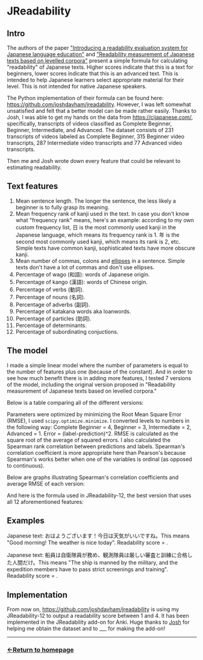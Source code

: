 # JReadability

## Intro

The authors of the paper ["Introducing a readability evaluation system for Japanese language education"](https://jreadability.net/file/hasebe-lee-2015-castelj.pdf) and ["Readability measurement of Japanese texts based on levelled corpora"](https://researchmap.jp/jhlee/published_papers/21426109) present a simple formula for calculating "readability" of Japanese texts. Higher scores indicate that this is a text for beginners, lower scores indicate that this is an advanced text.
This is intended to help Japanese learners select appropriate material for their level. This is not intended for native Japanese speakers.

The Python implementation of their formula can be found here: https://github.com/joshdavham/jreadability. However, I was left somewhat unsatisfied and felt that a better model can be made rather easily. Thanks to Josh, I was able to get my hands on the data from https://cijapanese.com/, specifically,
transcripts of videos classified as Complete Beginner, Beginner, Intermediate, and Advanced. The dataset consists of 231 transcripts of videos labeled as Complete Beginner, 315 Beginner video transcripts, 287 Intermediate video transcripts and 77 Advanced video transcripts.

Then me and Josh wrote down every feature that could be relevant to estimating readability.

## Text features

1) Mean sentence length. The longer the sentence, the less likely a beginner is to fully grasp its meaning.
2) Mean frequency rank of kanji used in the text. In case you don't know what "frequency rank" means, here's an example: according to my own custom frequency list, 日 is the most commonly used kanji in the Japanese language, which means its frequency rank is 1. 年 is the second most commonly used kanji, which means its rank is 2, etc. Simple texts have common kanji, sophisticated texts have more obscure kanji.
3) Mean number of commas, colons and [ellipses](https://en.wikipedia.org/wiki/Ellipsis) in a sentence. Simple texts don't have a lot of commas and don't use ellipses.
4) Percentage of wago (和語): words of Japanese origin.
5) Percentage of kango (漢語): words of Chinese origin.
6) Percentage of verbs (動詞).
7) Percentage of nouns (名詞).
8) Percentage of adverbs (副詞).
9) Percentage of katakana words aka loanwords.
10) Percentage of particles (助詞).
11) Percentage of determinants.
12) Percentage of subordinating conjuctions.

## The model

I made a simple linear model where the number of parameters is equal to the number of features plus one (because of the constant). And in order to see how much benefit there is in adding more features, I tested 7 versions of the model, including the original version proposed in "Readability measurement of Japanese texts based on levelled corpora."

Below is a table comparing all of the different versions:

Parameters were optimized by minimizing the Root Mean Square Error (RMSE), I used `scipy.optimize.minimize`. I converted levels to numbers in the following way: Complete Beginner = 4, Beginner = 3, Intermediate = 2, Advanced = 1. Error = (label-prediction)^2. RMSE is calculated as the square root of the average of squared errors.
I also calculated the Spearman rank correlation between predictions and labels. Spearman's correlation coefficient is more appropriate here than Pearson's because Spearman's works better when one of the variables is ordinal (as opposed to continuous).

Below are graphs illustrating Spearman's correlation coefficients and average RMSE of each version:

And here is the formula used in JReadability-12, the best version that uses all 12 aforementioned features:

## Examples

Japanese text: おはようございます！今日は天気がいいですね。This means "Good morning! The weather is nice today". Readability score = .

Japanese text: 船員は自衛隊員が務め、観測隊員は厳しい審査と訓練に合格した人間だけ。This means "The ship is manned by the military, and the expedition members have to pass strict screenings and training". Readability score = .

## Implementation

From now on, https://github.com/joshdavham/jreadability is using my JReadability-12 to output a readability score between 1 and 4. It has been implemented in the JReadability add-on for Anki. Huge thanks to [Josh](https://github.com/joshdavham) for helping me obtain the dataset and to ___ for making the add-on!


___
### [←Return to homepage](https://expertium.github.io/)
